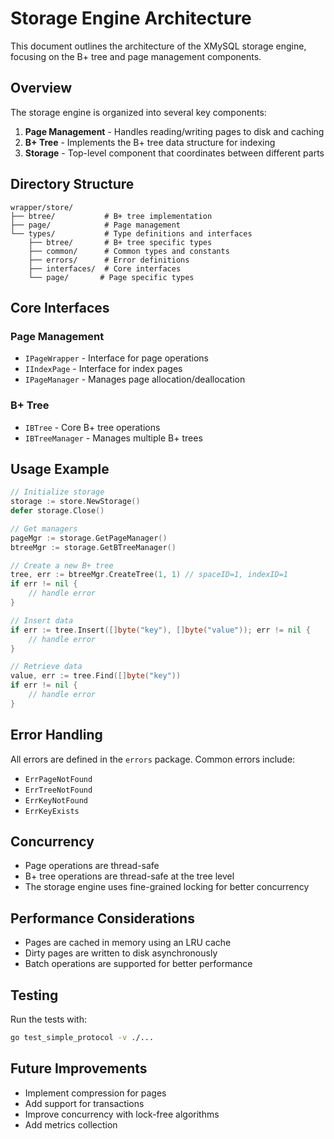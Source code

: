 # Storage Engine Architecture

This document outlines the architecture of the XMySQL storage engine, focusing on the B+ tree and page management components.

## Overview

The storage engine is organized into several key components:

1. **Page Management** - Handles reading/writing pages to disk and caching
2. **B+ Tree** - Implements the B+ tree data structure for indexing
3. **Storage** - Top-level component that coordinates between different parts

## Directory Structure

```
wrapper/store/
├── btree/           # B+ tree implementation
├── page/            # Page management
└── types/           # Type definitions and interfaces
    ├── btree/       # B+ tree specific types
    ├── common/      # Common types and constants
    ├── errors/      # Error definitions
    ├── interfaces/  # Core interfaces
    └── page/       # Page specific types
```

## Core Interfaces

### Page Management

- `IPageWrapper` - Interface for page operations
- `IIndexPage` - Interface for index pages
- `IPageManager` - Manages page allocation/deallocation

### B+ Tree

- `IBTree` - Core B+ tree operations
- `IBTreeManager` - Manages multiple B+ trees

## Usage Example

```go
// Initialize storage
storage := store.NewStorage()
defer storage.Close()

// Get managers
pageMgr := storage.GetPageManager()
btreeMgr := storage.GetBTreeManager()

// Create a new B+ tree
tree, err := btreeMgr.CreateTree(1, 1) // spaceID=1, indexID=1
if err != nil {
    // handle error
}

// Insert data
if err := tree.Insert([]byte("key"), []byte("value")); err != nil {
    // handle error
}

// Retrieve data
value, err := tree.Find([]byte("key"))
if err != nil {
    // handle error
}
```

## Error Handling

All errors are defined in the `errors` package. Common errors include:

- `ErrPageNotFound`
- `ErrTreeNotFound`
- `ErrKeyNotFound`
- `ErrKeyExists`

## Concurrency

- Page operations are thread-safe
- B+ tree operations are thread-safe at the tree level
- The storage engine uses fine-grained locking for better concurrency

## Performance Considerations

- Pages are cached in memory using an LRU cache
- Dirty pages are written to disk asynchronously
- Batch operations are supported for better performance

## Testing

Run the tests with:

```bash
go test_simple_protocol -v ./...
```

## Future Improvements

- Implement compression for pages
- Add support for transactions
- Improve concurrency with lock-free algorithms
- Add metrics collection

